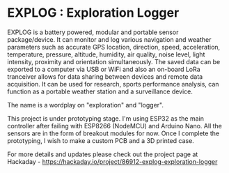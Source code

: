 # EXPLOG : Exploration Logger
EXPLOG is a battery powered, modular and portable sensor package/device. It can monitor and log various navigation and weather parameters such as accurate GPS location, direction, speed, acceleration, temperature, pressure, altitude, humidity, air quality, noise level, light intensity, proximity and orientation simultaneously. The saved data can be exported to a computer via USB or WiFi and also an on-board LoRa tranceiver allows for data sharing between devices and remote data acquisition. It can be used for research, sports performance analysis, can function as a portable weather station and a surveillance device. 

The name is a wordplay on "exploration" and "logger". 

This project is under prototyping stage. I'm using ESP32 as the main controller after failing with ESP8266 (NodeMCU) and Arduino Nano. All the sensors are in the form of breakout modules for now. Once I complete the prototyping, I wish to make a custom PCB and a 3D printed case. 

For more details and updates please check out the project page at Hackaday - https://hackaday.io/project/86912-explog-exploration-logger
